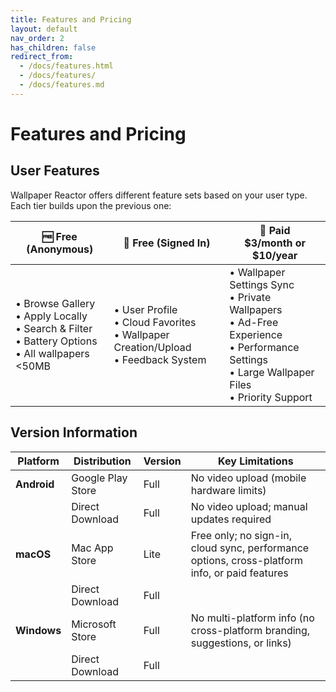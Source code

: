 ```yaml
---
title: Features and Pricing
layout: default
nav_order: 2
has_children: false
redirect_from:
  - /docs/features.html
  - /docs/features/
  - /docs/features.md
---
```


# Features and Pricing

## User Features

Wallpaper Reactor offers different feature sets based on your user type. Each tier builds upon the previous one:

| 🆓 **Free (Anonymous)** | 👤 **Free (Signed In)** | 💎 **Paid**<br>$3/month or $10/year |
|-------------------------|-------------------------|--------------|
| • Browse Gallery<br>• Apply Locally<br>• Search & Filter<br>• Battery Options<br>• All wallpapers <50MB | • User Profile<br>• Cloud Favorites<br>• Wallpaper Creation/Upload<br>• Feedback System | • Wallpaper Settings Sync<br>• Private Wallpapers<br>• Ad-Free Experience<br>• Performance Settings<br>• Large Wallpaper Files<br>• Priority Support |

## Version Information

| Platform  | Distribution       | Version | Key Limitations |
|-----------|--------------------|---------|-----------------|
| **Android** | Google Play Store  | Full    | No video upload (mobile hardware limits) |
|           | Direct Download     | Full    | No video upload; manual updates required |
| **macOS** | Mac App Store       | Lite    | Free only; no sign-in, cloud sync, performance options, cross-platform info, or paid features |
|           | Direct Download     | Full    | |
| **Windows** | Microsoft Store   | Full    | No multi-platform info (no cross-platform branding, suggestions, or links) |
|           | Direct Download     | Full    | |
